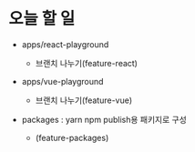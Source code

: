 # 오늘 할 일
- apps/react-playground
	- 브랜치 나누기(feature-react)
- apps/vue-playground
	- 브랜치 나누기(feature-vue)

- packages : yarn npm publish용 패키지로 구성
	- (feature-packages)

